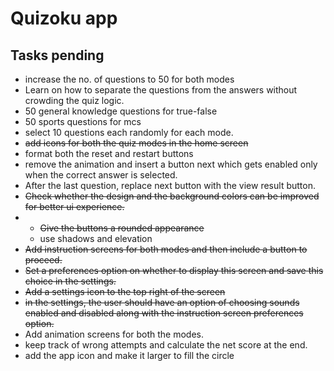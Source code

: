 # Quizoku app

## Tasks pending

- increase the no. of questions to 50 for both modes
- Learn on how to separate the questions from the answers without crowding the quiz logic.
- 50 general knowledge questions for true-false
- 50 sports questions for mcs  
- select 10 questions each randomly for each mode.
- ~~add icons for both the quiz modes in the home screen~~
- format both the  reset and restart buttons
- remove the animation and insert a button next which gets enabled only when the correct answer is selected.
- After the last question, replace next button with the view result button.
- ~~Check whether the design and the background colors can be improved for better ui experience.~~
- - ~~Give the buttons a rounded appearance~~
  - use shadows and elevation
- ~~Add instruction screens for both modes and then include a button to proceed.~~
- ~~Set a preferences option on whether to display this screen and save this choice in the settings.~~
- ~~Add a settings icon to the top right of the screen~~
- ~~in the settings, the user should have an option of choosing sounds enabled and disabled along with the instruction screen preferences option.~~
- Add animation screens for both the modes.
- keep track of wrong attempts and calculate the net score at the end.
- add the app icon and make it larger to fill the circle